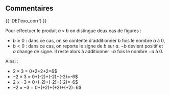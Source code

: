 ## Commentaires

{{ IDE('exo_corr') }}

Pour effectuer le produit $a\times b$ on distingue deux cas de figures :

* $b \ge 0$ : dans ce cas, on se contente d'additionner $b$ fois le nombre $a$ à $0$,
* $b \lt 0$ : dans ce cas, on reporte le signe de $b$ sur $a$. $-b$ devient positif et $a$ change de signe. Il reste alors à additionner $-b$ fois le nombre $-a$ à $0$.

Ainsi :

* $2\times 3$ = 0+2+2+2=6$
* $-2\times 3$ = 0+(-2)+(-2)+(-2)=-6$
* $2\times -3$ = 0+(-2)+(-2)+(-2)=-6$
* $-2\times -3$ = 0+(+2)+(+2)+(+2)=6$
